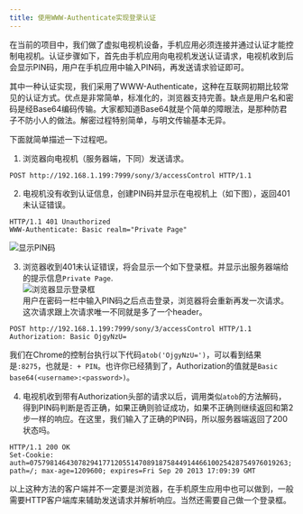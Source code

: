 ```yaml
---
title: 使用WWW-Authenticate实现登录认证
---
```


在当前的项目中，我们做了虚拟电视机设备，手机应用必须连接并通过认证才能控制电视机。认证步骤如下，首先由手机应用向电视机发送认证请求，电视机收到后会显示PIN码，用户在手机应用中输入PIN码，再发送请求验证即可。  

其中一种认证实现，我们采用了WWW-Authenticate，这种在互联网初期比较常见的认证方式。优点是非常简单，标准化的，浏览器支持完善。缺点是用户名和密码是经Base64编码传输。大家都知道Base64就是个简单的障眼法，是那种防君子不防小人的做法。解密过程特别简单，与明文传输基本无异。  

下面就简单描述一下过程吧。  

1. 浏览器向电视机（服务器端，下同）发送请求。
```
POST http://192.168.1.199:7999/sony/3/accessControl HTTP/1.1
```
  
2. 电视机没有收到认证信息，创建PIN码并显示在电视机上（如下图），返回401未认证错误。
```
HTTP/1.1 401 Unauthorized
WWW-Authenticate: Basic realm="Private Page"
```  
![显示PIN码](../../../../images/WWW-Authentication-1.png)
  
3. 浏览器收到401未认证错误，将会显示一个如下登录框。并显示出服务器端给的提示信息`Private Page`.  
![浏览器显示登录框](../../../../images/WWW-Authentication-2.png)  
用户在密码一栏中输入PIN码之后点击登录，浏览器将会重新再发一次请求。这次请求跟上次请求唯一不同就是多了一个header。
```
POST http://192.168.1.199:7999/sony/3/accessControl HTTP/1.1
Authorization: Basic OjgyNzU=
```
我们在Chrome的控制台执行以下代码`atob('OjgyNzU=')`，可以看到结果是`:8275`，也就是`: + PIN`。也许你已经猜到了，Authorization的值就是`Basic base64(<username>:<password>)`。  

4. 电视机收到带有Authorization头部的请求以后，调用类似`atob`的方法解码，得到PIN码判断是否正确，如果正确则验证成功，如果不正确则继续返回和第2步一样的响应。在这里，我们输入了正确的PIN码，所以服务器端返回了200状态吗。
```
HTTP/1.1 200 OK
Set-Cookie: auth=0757981464307829417712055147089187584491446610025428754976019263; path=/; max-age=1209600; expires=Fri Sep 20 2013 17:09:39 GMT
```
以上这种方法的客户端并不一定要是浏览器，在手机原生应用中也可以做到，一般需要HTTP客户端库来辅助发送请求并解析响应。当然还需要自己做一个登录框。  